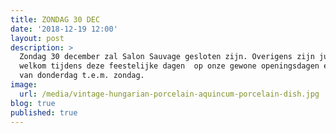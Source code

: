 ```yaml
---
title: ZONDAG 30 DEC
date: '2018-12-19 12:00'
layout: post
description: >
  Zondag 30 december zal Salon Sauvage gesloten zijn. Overigens zijn jullie
  welkom tijdens deze feestelijke dagen  op onze gewone openingsdagen en uren
  van donderdag t.e.m. zondag.
image:
  url: /media/vintage-hungarian-porcelain-aquincum-porcelain-dish.jpg
blog: true
published: true
---
```



